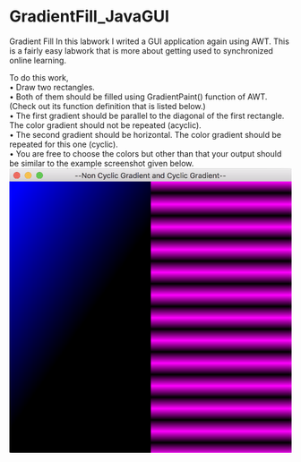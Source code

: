 # GradientFill_JavaGUI
Gradient Fill
In this labwork I writed a GUI application again using AWT. This is a fairly easy labwork that is more about getting used to synchronized online learning.<br>

To do this work,<br>
• Draw two rectangles.<br>
• Both of them should be filled using GradientPaint() function of AWT. (Check out its
function definition that is listed below.)<br>
• The first gradient should be parallel to the diagonal of the first rectangle. The color
gradient should not be repeated (acyclic).<br>
• The second gradient should be horizontal. The color gradient should be repeated for
this one (cyclic).<br>
• You are free to choose the colors but other than that your output should be similar to
the example screenshot given below.<br>
![alt text](https://github.com/mervesrn/GradientFill_JavaGUI/blob/main/Ekran%20Resmi%202021-07-08%2013.05.05.png)
